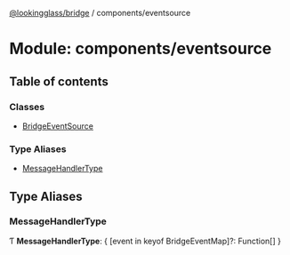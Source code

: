 [@lookingglass/bridge](../README.md) / components/eventsource

# Module: components/eventsource

## Table of contents

### Classes

- [BridgeEventSource](../classes/components_eventsource.BridgeEventSource.md)

### Type Aliases

- [MessageHandlerType](components_eventsource.md#messagehandlertype)

## Type Aliases

### MessageHandlerType

Ƭ **MessageHandlerType**: { [event in keyof BridgeEventMap]?: Function[] }
